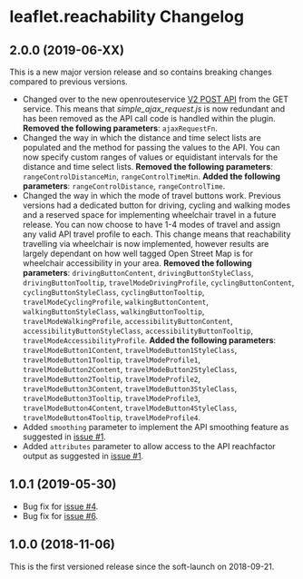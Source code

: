 # leaflet.reachability Changelog

## 2.0.0 (2019-06-XX)
This is a new major version release and so contains breaking changes compared to previous versions.

- Changed over to the new openrouteservice [V2 POST API](https://openrouteservice.org/dev/#/api-docs/v2/isochrones/{profile}/post) from the GET service. This means that *simple_ajax_request.js* is now redundant and has been removed as the API call code is handled within the plugin.
**Removed the following parameters**: `ajaxRequestFn`.
- Changed the way in which the distance and time select lists are populated and the method for passing the values to the API. You can now specify custom ranges of values or equidistant intervals for the distance and time select lists.
**Removed the following parameters**: `rangeControlDistanceMin`, `rangeControlTimeMin`.
**Added the following parameters**: `rangeControlDistance`, `rangeControlTime`.
- Changed the way in which the mode of travel buttons work. Previous versions had a dedicated button for driving, cycling and walking modes and a reserved space for implementing wheelchair travel in a future release. You can now choose to have 1-4 modes of travel and assign any valid API travel profile to each. This change means that reachability travelling via wheelchair is now implemented, however results are largely dependant on how well tagged Open Street Map is for wheelchair accessibility in your area.
**Removed the following parameters**: `drivingButtonContent`, `drivingButtonStyleClass`, `drivingButtonTooltip`, `travelModeDrivingProfile`, `cyclingButtonContent`, `cyclingButtonStyleClass`, `cyclingButtonTooltip`, `travelModeCyclingProfile`, `walkingButtonContent`, `walkingButtonStyleClass`, `walkingButtonTooltip`, `travelModeWalkingProfile`, `accessibilityButtonContent`, `accessibilityButtonStyleClass`, `accessibilityButtonTooltip`, `travelModeAccessibilityProfile`.
**Added the following parameters**: `travelModeButton1Content`, `travelModeButton1StyleClass`, `travelModeButton1Tooltip`, `travelModeProfile1`, `travelModeButton2Content`, `travelModeButton2StyleClass`, `travelModeButton2Tooltip`, `travelModeProfile2`, `travelModeButton3Content`, `travelModeButton3StyleClass`, `travelModeButton3Tooltip`, `travelModeProfile3`, `travelModeButton4Content`, `travelModeButton4StyleClass`, `travelModeButton4Tooltip`, `travelModeProfile4`.
- Added `smoothing` parameter to implement the API smoothing feature as suggested in [issue #1](https://github.com/traffordDataLab/leaflet.reachability/issues/1).
- Added `attributes` parameter to allow access to the API reachfactor output as suggested in [issue #1](https://github.com/traffordDataLab/leaflet.reachability/issues/1).

## 1.0.1 (2019-05-30)
- Bug fix for [issue #4](https://github.com/traffordDataLab/leaflet.reachability/issues/4).
- Bug fix for [issue #6](https://github.com/traffordDataLab/leaflet.reachability/issues/6).

## 1.0.0 (2018-11-06)
This is the first versioned release since the soft-launch on 2018-09-21.
